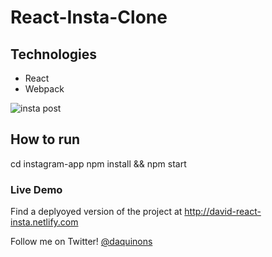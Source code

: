 # React-Insta-Clone

## Technologies

- React
- Webpack

![insta post](/assets/ig_post.png)

## How to run

cd instagram-app
npm install && npm start

### Live Demo

Find a deplyoyed version of the project at http://david-react-insta.netlify.com

Follow me on Twitter! [@daquinons](https://twitter.com/daquinons)
